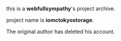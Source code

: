 this is a **webfullsympathy**'s project archive.

project name is **iomctokyostorage**.

The original author has deleted his account.
